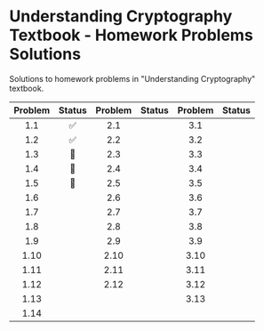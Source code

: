 # Understanding Cryptography Textbook - Homework Problems Solutions

Solutions to homework problems in "Understanding Cryptography" textbook.

| Problem |  Status   | Problem | Status | Problem | Status |
| :-----: | :-------: | :-----: | :----: | :-----: | :----: |
|   1.1   |  &#9989;  |   2.1   |        |   3.1   |        |
|   1.2   |  &#9989;  |   2.2   |        |   3.2   |        |
|   1.3   | &#128679; |   2.3   |        |   3.3   |        |
|   1.4   | &#128679; |   2.4   |        |   3.4   |        |
|   1.5   | &#128679; |   2.5   |        |   3.5   |        |
|   1.6   |           |   2.6   |        |   3.6   |        |
|   1.7   |           |   2.7   |        |   3.7   |        |
|   1.8   |           |   2.8   |        |   3.8   |        |
|   1.9   |           |   2.9   |        |   3.9   |        |
|  1.10   |           |  2.10   |        |  3.10   |        |
|  1.11   |           |  2.11   |        |  3.11   |        |
|  1.12   |           |  2.12   |        |  3.12   |        |
|  1.13   |           |         |        |  3.13   |        |
|  1.14   |           |         |        |         |        |
